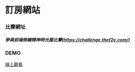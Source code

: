 # 訂房網站

### 比賽網址

##### 參與前端修練精神時光屋比賽(https://challenge.thef2e.com/)

### DEMO

[線上觀看](https://virtools.github.io/RESERVATION/)
